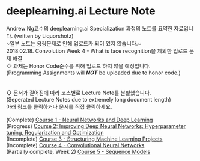# deeplearning.ai Lecture Note
Andrew Ng교수의 deeplearning.ai Specialization 과정의 노트를 요약한 자료입니다. (written by Liquorshotz)
<br>~일부 노트는 용량문제로 인해 업로드가 되어 있지 않습니다.~
<br>2018.02.18. Convolution Week 4 - What is face recognition을 제외한 업로드 문제 해결
<br>◇ 과제는 Honor Code준수를 위해 업로드 하지 않을 예정입니다.
<br>(Programming Assignments will <b>*NOT*</b> be uploaded due to honor code.)
<br>
<br>
<br>◇ 문서가 길어짐에 따라 코스별로 Lecture Note를 분할했습니다.
<br>(Seperated Lecture Notes due to extremely long document length)
<br>아래 링크를 클릭하거나 문서를 직접 클릭하세요.
<br>
<br>(Complete) [Course 1 - Neural Networks and Deep Learning](https://github.com/jungwon1413/deeplearning.ai_lecture_note/blob/v0.01/Course%201%20-%20Neural%20Networks%20and%20Deep%20Learning.md)
<br>(Progress) [Course 2: Improving Deep Neural Networks: Hyperparameter tuning, Regularization and Optimization](https://github.com/jungwon1413/deeplearning.ai_lecture_note/blob/v0.01/Course%202%20-%20Improving%20Deep%20Neural%20Networks%20Hyperparameter%20tuning%2C%20Regularization%20and%20Optimization.md)
<br>(Incomplete) [Course 3 - Structuring Machine Learning Projects](https://github.com/jungwon1413/deeplearning.ai_lecture_note/blob/v0.01/Course%203%20-%20Structuring%20Machine%20Learning%20Projects.md)
<br>(Incomplete) [Course 4 - Convolutional Neural Networks](https://github.com/jungwon1413/deeplearning.ai_lecture_note/blob/v0.01/Course%204%20-%20Convolutional%20Neural%20Networks.md)
<br>(Partially complete, Week 2) [Course 5 - Sequence Models](https://github.com/jungwon1413/deeplearning.ai_lecture_note/blob/v0.01/Course%205%20-%20Sequence%20Models.md)